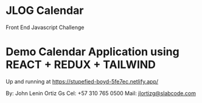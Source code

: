 # JLOG Calendar

Front End Javascript Challenge

# Demo Calendar Application using REACT + REDUX + TAILWIND

Up and running at https://stupefied-boyd-5fe7ec.netlify.app/

By: John Lenin Ortiz Gs
Cel: +57 310 765 0500
Mail: jlortizg@slabcode.com
